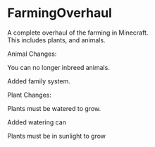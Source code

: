 # FarmingOverhaul

A complete overhaul of the farming in Minecraft.  
This includes plants, and animals.



Animal Changes:

  You can no longer inbreed animals.

  Added family system.



Plant Changes:

  Plants must be watered to grow.

  Added watering can

  Plants must be in sunlight to grow
